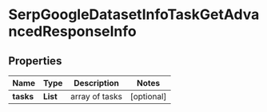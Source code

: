 # SerpGoogleDatasetInfoTaskGetAdvancedResponseInfo


## Properties

| Name | Type | Description | Notes |
|------------ | ------------- | ------------- | -------------|
**tasks** | **List<SerpGoogleDatasetInfoTaskGetAdvancedTaskInfo>** | array of tasks |[optional]|